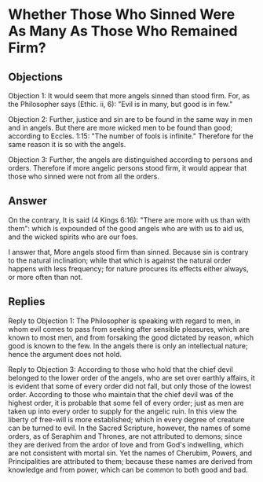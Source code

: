 # Whether Those Who Sinned Were As Many As Those Who Remained Firm?

## Objections

Objection 1: It would seem that more angels sinned than stood firm. For, as the Philosopher says (Ethic. ii, 6): "Evil is in many, but good is in few."

Objection 2: Further, justice and sin are to be found in the same way in men and in angels. But there are more wicked men to be found than good; according to Eccles. 1:15: "The number of fools is infinite." Therefore for the same reason it is so with the angels.

Objection 3: Further, the angels are distinguished according to persons and orders. Therefore if more angelic persons stood firm, it would appear that those who sinned were not from all the orders.

## Answer

On the contrary, It is said (4 Kings 6:16): "There are more with us than with them": which is expounded of the good angels who are with us to aid us, and the wicked spirits who are our foes.

I answer that, More angels stood firm than sinned. Because sin is contrary to the natural inclination; while that which is against the natural order happens with less frequency; for nature procures its effects either always, or more often than not.

## Replies

Reply to Objection 1: The Philosopher is speaking with regard to men, in whom evil comes to pass from seeking after sensible pleasures, which are known to most men, and from forsaking the good dictated by reason, which good is known to the few. In the angels there is only an intellectual nature; hence the argument does not hold.

Reply to Objection 3: According to those who hold that the chief devil belonged to the lower order of the angels, who are set over earthly affairs, it is evident that some of every order did not fall, but only those of the lowest order. According to those who maintain that the chief devil was of the highest order, it is probable that some fell of every order; just as men are taken up into every order to supply for the angelic ruin. In this view the liberty of free-will is more established; which in every degree of creature can be turned to evil. In the Sacred Scripture, however, the names of some orders, as of Seraphim and Thrones, are not attributed to demons; since they are derived from the ardor of love and from God's indwelling, which are not consistent with mortal sin. Yet the names of Cherubim, Powers, and Principalities are attributed to them; because these names are derived from knowledge and from power, which can be common to both good and bad.